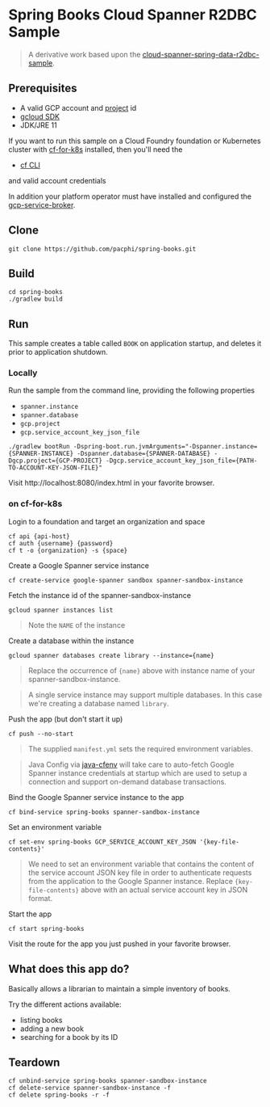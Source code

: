 # Spring Books Cloud Spanner R2DBC Sample

> A derivative work based upon the [cloud-spanner-spring-data-r2dbc-sample](https://github.com/GoogleCloudPlatform/cloud-spanner-r2dbc/tree/master/cloud-spanner-r2dbc-samples/cloud-spanner-spring-data-r2dbc-sample).

## Prerequisites

* A valid GCP account and [project](https://cloud.google.com/resource-manager/docs/creating-managing-projects) id
* [gcloud SDK](https://cloud.google.com/sdk/install)
* JDK/JRE 11

If you want to run this sample on a Cloud Foundry foundation or Kubernetes cluster with [cf-for-k8s](https://github.com/cloudfoundry/cf-for-k8s) installed, then you'll need the

* [cf CLI](https://docs.cloudfoundry.org/cf-cli/install-go-cli.html#pkg-linux)

and valid account credentials

In addition your platform operator must have installed and configured the [gcp-service-broker](https://github.com/GoogleCloudPlatform/gcp-service-broker).

## Clone

```
git clone https://github.com/pacphi/spring-books.git
```

## Build

```
cd spring-books
./gradlew build
```

## Run

This sample creates a table called `BOOK` on application startup, and deletes it prior to application shutdown.

### Locally

Run the sample from the command line, providing the following properties

* `spanner.instance`
* `spanner.database`
* `gcp.project`
* `gcp.service_account_key_json_file`

```
./gradlew bootRun -Dspring-boot.run.jvmArguments="-Dspanner.instance={SPANNER-INSTANCE} -Dspanner.database={SPANNER-DATABASE} -Dgcp.project={GCP-PROJECT} -Dgcp.service_account_key_json_file={PATH-TO-ACCOUNT-KEY-JSON-FILE}"
```

Visit http://localhost:8080/index.html in your favorite browser.


### on cf-for-k8s

Login to a foundation and target an organization and space
```
cf api {api-host}
cf auth {username} {password}
cf t -o {organization} -s {space}
```

Create a Google Spanner service instance

```
cf create-service google-spanner sandbox spanner-sandbox-instance
```

Fetch the instance id of the spanner-sandbox-instance

```
gcloud spanner instances list
```
> Note the `NAME` of the instance


Create a database within the instance

```
gcloud spanner databases create library --instance={name}
```
> Replace the occurrence of `{name}` above with instance name of your spanner-sandbox-instance.

> A single service instance may support multiple databases. In this case we're creating a database named `library`.

Push the app (but don't start it up)

```
cf push --no-start
```
> The supplied `manifest.yml` sets the required environment variables.

> Java Config via [java-cfenv](https://github.com/pivotal-cf/java-cfenv) will take care to auto-fetch Google Spanner instance credentials at startup which are used to setup a connection and support on-demand database transactions.

Bind the Google Spanner service instance to the app

```
cf bind-service spring-books spanner-sandbox-instance
```

Set an environment variable

```
cf set-env spring-books GCP_SERVICE_ACCOUNT_KEY_JSON '{key-file-contents}'
```

> We need to set an environment variable that contains the content of the service account JSON key file in order to authenticate requests from the application to the Google Spanner instance. Replace `{key-file-contents}` above with an actual service account key in JSON format.

Start the app

```
cf start spring-books
```

Visit the route for the app you just pushed in your favorite browser.

## What does this app do?

Basically allows a librarian to maintain a simple inventory of books.

Try the different actions available:

* listing books
* adding a new book
* searching for a book by its ID

## Teardown

```
cf unbind-service spring-books spanner-sandbox-instance
cf delete-service spanner-sandbox-instance -f
cf delete spring-books -r -f
```